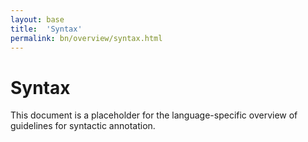 ```yaml
---
layout: base
title:  'Syntax'
permalink: bn/overview/syntax.html
---
```


# Syntax

This document is a placeholder for the language-specific overview of
guidelines for syntactic annotation.
